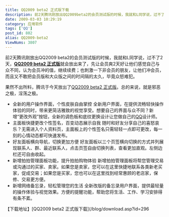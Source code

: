 ```yaml
---
title: QQ2009 beta2 正式版下载
description: 前2天腾讯刚放出QQ2009beta2的会员测试版的时候，我就和L同学说，过不了2天，QQ2009beta2正式版就会放出来了，先让会员爽2天好让他们感觉自己与众不同，认为会员冲的值，继续续费；也刺激一下非会员的朋友，让他们冲会员，而且又不敢把会员版和大众版之间的时间隔的太久，毕竟众怒难犯。果然不出所料，腾讯于今天放出了QQ2009beta2正式版。总的来说，就是邪恶之极，淫荡之极。
date: 2009-03-03 10:29:19
category: 应用软件
tags: ['QQ']
post_id: 802
alias: QQ2009-beta2
ViewNums: 3807
---
```


前2天腾讯刚放出QQ2009 beta2的会员测试版的时候，我就和L同学说，过不了2天，[**QQ2009 beta2 正式版**](/blog/qq2009-beta2)就会放出来了，先让会员爽2天好让他们感觉自己与众不同，认为会员冲的值，继续续费；也刺激一下非会员的朋友，让他们冲会员，而且又不敢把会员版和大众版之间的时间隔的太久，毕竟众怒难犯。

果然不出所料，腾讯于今天放出了[QQ2009 beta2 正式版](/blog/qq2009-beta2)。总的来说，就是邪恶之极，淫荡之极。

* 全新的用户操作界面，个性皮肤自由掌控
   全新用户界面，在提供流畅轻快操作体验的同时，带来更简洁雅致的视觉享受。想要自己的界面与众不同？新增“更改外观”按钮，全新的调色板和底纹更换设计让您做自己的[QQ](/tags/QQ)设计师。
* 主面板快捷更改个性签名，百变动态展示自我
   随时和好友分享自己的喜怒哀乐？无需进入个人资料页，主面板上的个性签名只需轻轻一点即可更改，每一刻的心情动态都可快速发布。
* 好友面板横向导航，切换更加方便
   好友面板以三个页签横向切换的方式并列展现联系人、群、最近联系人，点击页签自由切换列表，查看更加直观。左侧边栏还可自由收起。
* 新增拍拍管理面板功能，提升拍拍购物体验
   新增拍拍管理面板将帮您管理交易或沟通过的买家、卖家。如果您是卖家，您可以在这里快捷地联系各类新老买家，促成交易；如果您是买家，您也可以在这里找到经常惠顾的老店家，保修、交易更方便。
* 新增网络备忘录，轻松管理您的生活
   全新改版的备忘录用户界面，提供最轻量的操作体验与视觉效果。方便的提醒功能，帮助您将生活、工作、学习安排得有条不紊。

【下载地址】[QQ2009 beta2 正式版下载](/blog/download.asp?id=296

